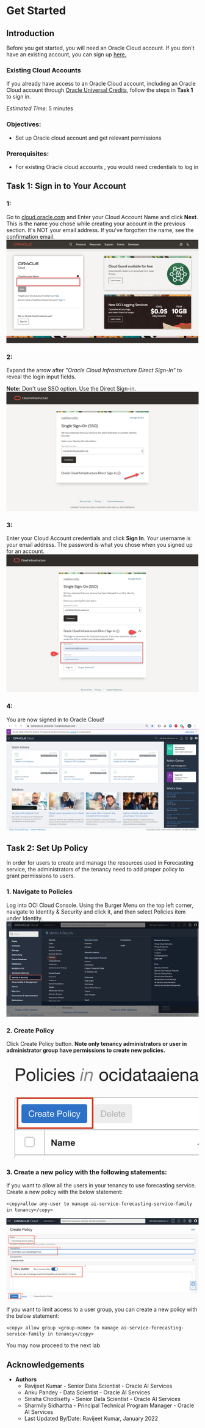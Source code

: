 # Get Started

## Introduction

Before you get started, you will need an Oracle Cloud account.
If you don't have an existing account, you can sign up [here.](https://signup.cloud.oracle.com)

### Existing Cloud Accounts

If you already have access to an Oracle Cloud account, including an Oracle Cloud account through [Oracle Universal Credits](https://docs.oracle.com/en/cloud/get-started/subscriptions-cloud/csgsg/universal-credits.html), follow the steps in **Task 1** to sign in.

*Estimated Time*: 5 minutes

### Objectives:

*	Set up Oracle cloud account and get relevant permissions

### Prerequisites:
*	For existing Oracle cloud accounts , you would need credentials to log in
  

## Task 1: Sign in to Your Account

### 1: 
Go to [cloud.oracle.com](https://cloud.oracle.com) and Enter your Cloud Account Name and click **Next**. This is the name you chose while creating your account in the previous section. It's NOT your email address. If you've forgotten the name, see the confirmation email.
![](https://raw.githubusercontent.com/oracle/learning-library/master/common/labs/cloud-login/images/cloud-oracle.png " ")

### 2:
Expand the arrow after *"Oracle Cloud Infrastructure Direct Sign-In"* to reveal the login input fields. 

**Note:** Don't use SSO option. Use the Direct Sign-in.  
![](https://raw.githubusercontent.com/oracle/learning-library/master/common/labs/cloud-login/images/cloud-login-tenant.png "")

### 3: 
Enter your Cloud Account credentials and click **Sign In**. Your username is your email address. The password is what you chose when you signed up for an account.
![](https://raw.githubusercontent.com/oracle/learning-library/master/common/labs/cloud-login/images/oci-signin.png "")

### 4: 
You are now signed in to Oracle Cloud!
![](https://raw.githubusercontent.com/oracle/learning-library/master/common/labs/cloud-login/images/oci-console-home-page.png "")

## Task 2: Set Up Policy

In order for users to create and manage the resources used in Forecasting service, the administrators of the tenancy need to add proper policy to grant permissions to users.

### 1. Navigate to Policies

Log into OCI Cloud Console. Using the Burger Menu on the top left corner, navigate to Identity & Security and click it, and then select Policies item under Identity.
![](../images/policy-on-menu.png " ")

### 2. Create Policy

Click Create Policy button. **Note only tenancy administrators or user in administrator group have permissions to create new policies.**

![](../images/policy-create-button.png " ")

### 3. Create a new policy with the following statements:

If you want to allow all the users in your tenancy to use forecasting service. Create a new policy with the below statement:

```
<copy>allow any-user to manage ai-service-forecasting-service-family in tenancy</copy>
```

![](../images/policy-creating-process.png " ")

If you want to limit access to a user group, you can create a new policy with the below statement:

```
<copy> allow group <group-name> to manage ai-service-forecasting-service-family in tenancy</copy>
```
You may now proceed to the next lab

## **Acknowledgements**
* **Authors**
    * Ravijeet Kumar - Senior Data Scientist - Oracle AI Services
    * Anku Pandey - Data Scientist - Oracle AI Services
    * Sirisha Chodisetty - Senior Data Scientist - Oracle AI Services
    * Sharmily Sidhartha - Principal Technical Program Manager - Oracle AI Services
    * Last Updated By/Date: Ravijeet Kumar, January 2022
